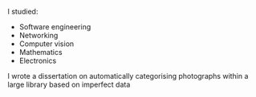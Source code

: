 I studied:
- Software engineering
- Networking
- Computer vision
- Mathematics
- Electronics

I wrote a dissertation on automatically categorising photographs within a large library based on imperfect data